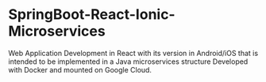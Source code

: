 # SpringBoot-React-Ionic-Microservices
Web Application Development in React with its version in Android/iOS that is intended to be implemented in a Java microservices structure Developed with Docker and mounted on Google Cloud.
